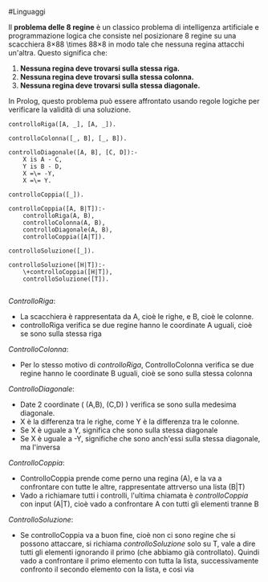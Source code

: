 #Linguaggi 

Il **problema delle 8 regine** è un classico problema di intelligenza artificiale e programmazione logica che consiste nel posizionare 8 regine su una scacchiera 8×88 \times 88×8 in modo tale che nessuna regina attacchi un'altra. Questo significa che:

1. **Nessuna regina deve trovarsi sulla stessa riga.**
2. **Nessuna regina deve trovarsi sulla stessa colonna.**
3. **Nessuna regina deve trovarsi sulla stessa diagonale.**

In Prolog, questo problema può essere affrontato usando regole logiche per verificare la validità di una soluzione.


```
controlloRiga([A, _], [A, _]).

controlloColonna([_, B], [_, B]).

controlloDiagonale([A, B], [C, D]):-
    X is A - C,
    Y is B - D,
    X =\= -Y,
    X =\= Y.

controlloCoppia([_]).

controlloCoppia([A, B|T]):-
    controlloRiga(A, B),
    controlloColonna(A, B),
    controlloDiagonale(A, B),
    controlloCoppia([A|T]).

controlloSoluzione([_]).

controlloSoluzione([H|T]):-
    \+controlloCoppia([H|T]),
    controlloSoluzione([T]).
    

```


*ControlloRiga*: 
- La scacchiera è rappresentata da A, cioè le righe, e B, cioè le colonne. 
- controlloRiga verifica se due regine hanno le coordinate A uguali, cioè se sono sulla stessa riga

*ControlloColonna*:
- Per lo stesso motivo di *controlloRiga*, ControlloColonna verifica se due regine hanno le coordinate B uguali, cioè se sono sulla stessa colonna

*ControlloDiagonale*:
- Date 2 coordinate ( (A,B), (C,D) ) verifica se sono sulla medesima diagonale.
- X è la differenza tra le righe, come Y è la differenza tra le colonne.
- Se X è uguale a Y, significa che sono sulla stessa diagonale
- Se X è uguale a -Y, significhe che sono anch'essi sulla stessa diagonale, ma l'inversa

*ControlloCoppia*:
- ControlloCoppia prende come perno una regina (A), e la va a confrontare con tutte le altre, rappresentate attrverso una lista (B|T)
- Vado a richiamare tutti i controlli, l'ultima chiamata è *controlloCoppia* con input (A|T), cioè vado a confrontare A con tutti gli elementi tranne B

*ControlloSoluzione*:
- Se controlloCoppia va a buon fine, cioè non ci sono regine che si possono attaccare, si richiama *controlloSoluzione* solo su T, vale a dire tutti gli elementi ignorando il primo (che abbiamo già controllato). Quindi vado a confrontare il primo elemento con tutta la lista, successivamente confronto il secondo elemento con la lista, e così via

